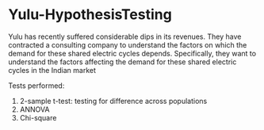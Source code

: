 # Yulu-HypothesisTesting

Yulu has recently suffered considerable dips in its revenues. They have contracted a consulting company to understand the factors on which the demand for these shared electric cycles depends. Specifically, they want to understand the factors affecting the demand for these shared electric cycles in the Indian market

Tests performed:
1. 2-sample t-test: testing for difference across populations
2. ANNOVA
3. Chi-square
